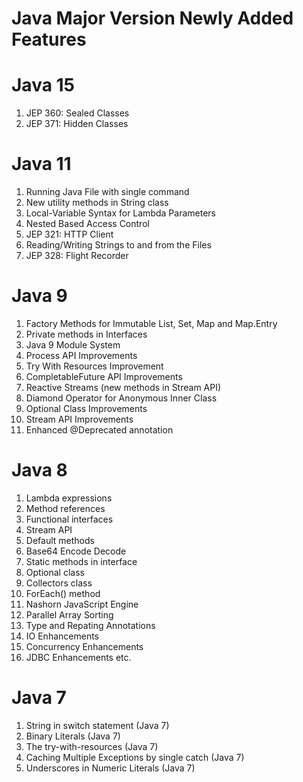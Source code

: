 # Java Major Version Newly Added Features

# Java 15
1. JEP 360: Sealed Classes<br />
2. JEP 371: Hidden Classes<br />

# Java 11
1. Running Java File with single command<br />
2. New utility methods in String class<br />
3. Local-Variable Syntax for Lambda Parameters<br />
4. Nested Based Access Control<br />
5. JEP 321: HTTP Client<br />
6. Reading/Writing Strings to and from the Files<br />
7. JEP 328: Flight Recorder<br />

# Java 9
1. Factory Methods for Immutable List, Set, Map and Map.Entry
2. Private methods in Interfaces
3. Java 9 Module System
4. Process API Improvements
5. Try With Resources Improvement
6. CompletableFuture API Improvements
7. Reactive Streams (new methods in Stream API)
8. Diamond Operator for Anonymous Inner Class
9. Optional Class Improvements
10. Stream API Improvements
11. Enhanced @Deprecated annotation

# Java 8
1. Lambda expressions<br />
2. Method references<br />
3. Functional interfaces<br />
4. Stream API<br />
5. Default methods<br />
6. Base64 Encode Decode<br />
7. Static methods in interface<br />
8. Optional class<br />
9. Collectors class<br />
10. ForEach() method<br />
11. Nashorn JavaScript Engine<br />
12. Parallel Array Sorting<br />
13. Type and Repating Annotations<br />
14. IO Enhancements<br />
15. Concurrency Enhancements<br />
16. JDBC Enhancements etc.

# Java 7
1. String in switch statement (Java 7)<br />
2. Binary Literals (Java 7)<br />
3. The try-with-resources (Java 7)<br />
4. Caching Multiple Exceptions by single catch (Java 7)<br />
5. Underscores in Numeric Literals (Java 7)<br />
